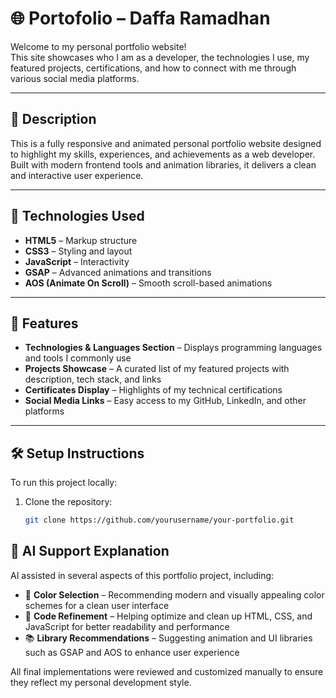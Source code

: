 # 🌐 Portofolio – Daffa Ramadhan

Welcome to my personal portfolio website!  
This site showcases who I am as a developer, the technologies I use, my featured projects, certifications, and how to connect with me through various social media platforms.

---

## 📝 Description

This is a fully responsive and animated personal portfolio website designed to highlight my skills, experiences, and achievements as a web developer. Built with modern frontend tools and animation libraries, it delivers a clean and interactive user experience.

---

## 🚀 Technologies Used

- **HTML5** – Markup structure  
- **CSS3** – Styling and layout  
- **JavaScript** – Interactivity  
- **GSAP** – Advanced animations and transitions  
- **AOS (Animate On Scroll)** – Smooth scroll-based animations  

---

## 📌 Features

- **Technologies & Languages Section** – Displays programming languages and tools I commonly use  
- **Projects Showcase** – A curated list of my featured projects with description, tech stack, and links  
- **Certificates Display** – Highlights of my technical certifications  
- **Social Media Links** – Easy access to my GitHub, LinkedIn, and other platforms  

---

## 🛠️ Setup Instructions

To run this project locally:

1. Clone the repository:
   ```bash
   git clone https://github.com/yourusername/your-portfolio.git

## 🤖 AI Support Explanation

AI assisted in several aspects of this portfolio project, including:

- 🎨 **Color Selection** – Recommending modern and visually appealing color schemes for a clean user interface  
- 🧹 **Code Refinement** – Helping optimize and clean up HTML, CSS, and JavaScript for better readability and performance  
- 📚 **Library Recommendations** – Suggesting animation and UI libraries such as GSAP and AOS to enhance user experience

All final implementations were reviewed and customized manually to ensure they reflect my personal development style.
